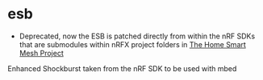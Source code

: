 # esb
 - Deprecated, now the ESB is patched directly from within the nRF SDKs that are submodules within nRFX project folders in [The Home Smart Mesh Project](https://github.com/HomeSmartMesh/IoT_Frameworks/tree/master/nRF51_Beacon)

Enhanced Shockburst taken from the nRF SDK to be used with mbed
